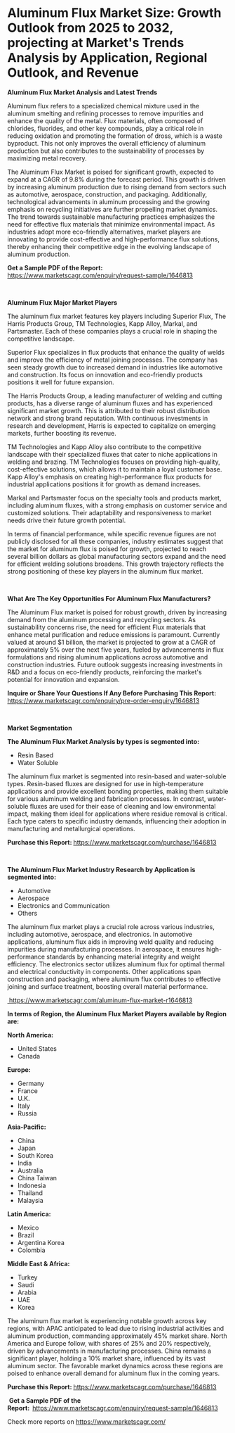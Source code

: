 <p><h1>Aluminum Flux Market Size: Growth Outlook from 2025 to 2032, projecting at Market's Trends Analysis by Application, Regional Outlook, and Revenue</h1></p><p><strong>Aluminum Flux Market Analysis and Latest Trends</strong></p>
<p><p>Aluminum flux refers to a specialized chemical mixture used in the aluminum smelting and refining processes to remove impurities and enhance the quality of the metal. Flux materials, often composed of chlorides, fluorides, and other key compounds, play a critical role in reducing oxidation and promoting the formation of dross, which is a waste byproduct. This not only improves the overall efficiency of aluminum production but also contributes to the sustainability of processes by maximizing metal recovery.</p><p>The Aluminum Flux Market is poised for significant growth, expected to expand at a CAGR of 9.8% during the forecast period. This growth is driven by increasing aluminum production due to rising demand from sectors such as automotive, aerospace, construction, and packaging. Additionally, technological advancements in aluminum processing and the growing emphasis on recycling initiatives are further propelling market dynamics. The trend towards sustainable manufacturing practices emphasizes the need for effective flux materials that minimize environmental impact. As industries adopt more eco-friendly alternatives, market players are innovating to provide cost-effective and high-performance flux solutions, thereby enhancing their competitive edge in the evolving landscape of aluminum production.</p></p>
<p><strong>Get a Sample PDF of the Report:&nbsp;</strong> <a href="https://www.marketscagr.com/enquiry/request-sample/1646813?utm_campaign=1166&utm_medium=2&utm_source=Github&utm_content=ia&utm_term=31012025&utm_id=aluminum-flux">https://www.marketscagr.com/enquiry/request-sample/1646813</a></p>
<p>&nbsp;</p>
<p><strong>Aluminum Flux Major Market Players</strong></p>
<p><p>The aluminum flux market features key players including Superior Flux, The Harris Products Group, TM Technologies, Kapp Alloy, Markal, and Partsmaster. Each of these companies plays a crucial role in shaping the competitive landscape.</p><p>Superior Flux specializes in flux products that enhance the quality of welds and improve the efficiency of metal joining processes. The company has seen steady growth due to increased demand in industries like automotive and construction. Its focus on innovation and eco-friendly products positions it well for future expansion.</p><p>The Harris Products Group, a leading manufacturer of welding and cutting products, has a diverse range of aluminum fluxes and has experienced significant market growth. This is attributed to their robust distribution network and strong brand reputation. With continuous investments in research and development, Harris is expected to capitalize on emerging markets, further boosting its revenue.</p><p>TM Technologies and Kapp Alloy also contribute to the competitive landscape with their specialized fluxes that cater to niche applications in welding and brazing. TM Technologies focuses on providing high-quality, cost-effective solutions, which allows it to maintain a loyal customer base. Kapp Alloy's emphasis on creating high-performance flux products for industrial applications positions it for growth as demand increases.</p><p>Markal and Partsmaster focus on the specialty tools and products market, including aluminum fluxes, with a strong emphasis on customer service and customized solutions. Their adaptability and responsiveness to market needs drive their future growth potential.</p><p>In terms of financial performance, while specific revenue figures are not publicly disclosed for all these companies, industry estimates suggest that the market for aluminum flux is poised for growth, projected to reach several billion dollars as global manufacturing sectors expand and the need for efficient welding solutions broadens. This growth trajectory reflects the strong positioning of these key players in the aluminum flux market.</p></p>
<p>&nbsp;</p>
<p><strong>What Are The Key Opportunities For Aluminum Flux Manufacturers?</strong></p>
<p><p>The Aluminum Flux market is poised for robust growth, driven by increasing demand from the aluminum processing and recycling sectors. As sustainability concerns rise, the need for efficient Flux materials that enhance metal purification and reduce emissions is paramount. Currently valued at around $1 billion, the market is projected to grow at a CAGR of approximately 5% over the next five years, fueled by advancements in flux formulations and rising aluminum applications across automotive and construction industries. Future outlook suggests increasing investments in R&D and a focus on eco-friendly products, reinforcing the market's potential for innovation and expansion.</p></p>
<p><strong>Inquire or Share Your Questions If Any Before Purchasing This Report:</strong> <a href="https://www.marketscagr.com/enquiry/pre-order-enquiry/1646813?utm_campaign=1166&utm_medium=2&utm_source=Github&utm_content=ia&utm_term=31012025&utm_id=aluminum-flux">https://www.marketscagr.com/enquiry/pre-order-enquiry/1646813</a></p>
<p>&nbsp;</p>
<p><strong>Market Segmentation</strong></p>
<p><strong>The Aluminum Flux Market Analysis by types is segmented into:</strong></p>
<p><ul><li>Resin Based</li><li>Water Soluble</li></ul></p>
<p><p>The aluminum flux market is segmented into resin-based and water-soluble types. Resin-based fluxes are designed for use in high-temperature applications and provide excellent bonding properties, making them suitable for various aluminum welding and fabrication processes. In contrast, water-soluble fluxes are used for their ease of cleaning and low environmental impact, making them ideal for applications where residue removal is critical. Each type caters to specific industry demands, influencing their adoption in manufacturing and metallurgical operations.</p></p>
<p><strong>Purchase this Report:&nbsp;</strong><a href="https://www.marketscagr.com/purchase/1646813?utm_campaign=1166&utm_medium=2&utm_source=Github&utm_content=ia&utm_term=31012025&utm_id=aluminum-flux">https://www.marketscagr.com/purchase/1646813</a></p>
<p>&nbsp;</p>
<p><strong>The Aluminum Flux Market Industry Research by Application is segmented into:</strong></p>
<p><ul><li>Automotive</li><li>Aerospace</li><li>Electronics and Communication</li><li>Others</li></ul></p>
<p><p>The aluminum flux market plays a crucial role across various industries, including automotive, aerospace, and electronics. In automotive applications, aluminum flux aids in improving weld quality and reducing impurities during manufacturing processes. In aerospace, it ensures high-performance standards by enhancing material integrity and weight efficiency. The electronics sector utilizes aluminum flux for optimal thermal and electrical conductivity in components. Other applications span construction and packaging, where aluminum flux contributes to effective joining and surface treatment, boosting overall material performance.</p></p>
<p><a href="https://www.marketscagr.com/aluminum-flux-market-r1646813?utm_campaign=1166&utm_medium=2&utm_source=Github&utm_content=ia&utm_term=31012025&utm_id=aluminum-flux">&nbsp;https://www.marketscagr.com/aluminum-flux-market-r1646813</a></p>
<p><strong>In terms of Region, the Aluminum Flux Market Players available by Region are:</strong></p>
<p>
    <p> <strong> North America: </strong>
        <ul>
            <li>United States</li>
            <li>Canada</li>
        </ul>
        </p> 
    <p> <strong> Europe: </strong>
        <ul>
            <li>Germany</li>
            <li>France</li>
            <li>U.K.</li>
            <li>Italy</li>
            <li>Russia</li>
        </ul>
        </p> 
    <p> <strong> Asia-Pacific: </strong>
        <ul>
            <li>China</li>
            <li>Japan</li>
            <li>South Korea</li>
            <li>India</li>
            <li>Australia</li>
            <li>China Taiwan</li>
            <li>Indonesia</li>
            <li>Thailand</li>
            <li>Malaysia</li>
        </ul>
        </p> 
    <p> <strong> Latin America: </strong>
        <ul>
            <li>Mexico</li>
            <li>Brazil</li>
            <li>Argentina Korea</li>
            <li>Colombia</li>
        </ul>
        </p> 
    <p> <strong> Middle East & Africa: </strong>
        <ul>
            <li>Turkey</li>
            <li>Saudi</li>
            <li>Arabia</li>
            <li>UAE</li>
            <li>Korea</li>
        </ul>
    </p>
    </p>
<p><p>The aluminum flux market is experiencing notable growth across key regions, with APAC anticipated to lead due to rising industrial activities and aluminum production, commanding approximately 45% market share. North America and Europe follow, with shares of 25% and 20% respectively, driven by advancements in manufacturing processes. China remains a significant player, holding a 10% market share, influenced by its vast aluminum sector. The favorable market dynamics across these regions are poised to enhance overall demand for aluminum flux in the coming years.</p></p>
<p><strong>Purchase this Report: </strong><a href="https://www.marketscagr.com/purchase/1646813?utm_campaign=1166&utm_medium=2&utm_source=Github&utm_content=ia&utm_term=31012025&utm_id=aluminum-flux">https://www.marketscagr.com/purchase/1646813</a></p>
<p>&nbsp;<strong>Get a Sample PDF of the Report:&nbsp;&nbsp;</strong><a href="https://www.marketscagr.com/enquiry/request-sample/1646813?utm_campaign=1166&utm_medium=2&utm_source=Github&utm_content=ia&utm_term=31012025&utm_id=aluminum-flux">https://www.marketscagr.com/enquiry/request-sample/1646813</a></p>
<p><strong></strong></p>
<p>Check more reports on <a href="https://www.marketscagr.com/?utm_campaign=1166&utm_medium=2&utm_source=Github&utm_content=ia&utm_term=31012025&utm_id=aluminum-flux">https://www.marketscagr.com/</a></p>